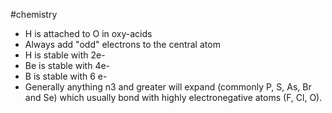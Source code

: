 #chemistry 
- H is attached to O in oxy-acids
- Always add "odd" electrons to the central atom
- H is stable with 2e-
- Be is stable with 4e-
- B is stable with 6 e-
- Generally anything n3 and greater will expand (commonly P, S, As, Br and Se) which usually bond with highly electronegative atoms (F, Cl, O).